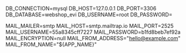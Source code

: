 DB_CONNECTION=mysql
DB_HOST=127.0.0.1
DB_PORT=3306
DB_DATABASE=webshop_evi
DB_USERNAME=root
DB_PASSWORD=

MAIL_MAILER=smtp
MAIL_HOST=smtp.mailtrap.io
MAIL_PORT=2525
MAIL_USERNAME=55a8345cff7227
MAIL_PASSWORD=b1fd8beb7ef92a
MAIL_ENCRYPTION=null
MAIL_FROM_ADDRESS="hello@example.com"
MAIL_FROM_NAME="${APP_NAME}"
